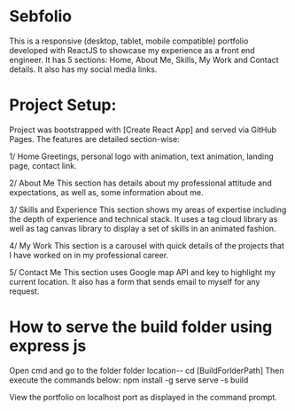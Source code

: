 # Sebfolio

This is a responsive (desktop, tablet, mobile compatible) portfolio developed with ReactJS to showcase my experience as a front end engineer.
It has 5 sections: Home, About Me, Skills, My Work and Contact details.
It also has my social media links.

# Project Setup:

Project was bootstrapped with [Create React App] and served via GitHub Pages.
The features are detailed section-wise:

1/ Home
Greetings, personal logo with animation, text animation, landing page, contact link.

2/ About Me
This section has details about my professional attitude and expectations, as well as, some information about me.

3/ Skills and Experience
This section shows my areas of expertise including the depth of experience and technical stack.
It uses a tag cloud library as well as tag canvas library to display a set of skills in an animated fashion.

4/ My Work
This section is a carousel with quick details of the projects that I have worked on in my professional career.

5/ Contact Me
This section uses Google map API and key to highlight my current location.
It also has a form that sends email to myself for any request.

# How to serve the build folder using express js

Open cmd and go to the folder folder location-- cd [BuildForlderPath]
Then execute the commands below:
npm install -g serve
serve -s build

View the portfolio on localhost port as displayed in the command prompt.
